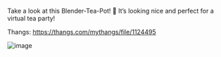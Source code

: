 Take a look at this Blender-Tea-Pot! 🍵 It’s looking nice and perfect for a virtual tea party!

Thangs: https://thangs.com/mythangs/file/1124495

![image](https://github.com/user-attachments/assets/d1153c88-f8f5-48e5-8a42-7d7f16c2e5f1)
